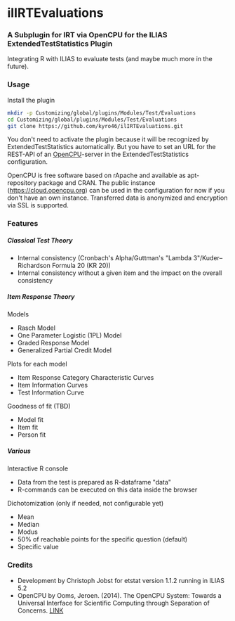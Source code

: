 
# ilIRTEvaluations

### A Subplugin for IRT via OpenCPU for the ILIAS ExtendedTestStatistics Plugin ###

Integrating R  with ILIAS to evaluate tests (and maybe much more in the future).

### Usage ###

Install the plugin

```bash
mkdir -p Customizing/global/plugins/Modules/Test/Evaluations  
cd Customizing/global/plugins/Modules/Test/Evaluations
git clone https://github.com/kyro46/ilIRTEvaluations.git
```

You don't need to activate the plugin because it will be recognized by ExtendedTestStatistics automatically. But you have to set an URL for the REST-API of an [OpenCPU](https://www.opencpu.org/)-server in the ExtendedTestStatistics configuration.

OpenCPU is free software based on rApache and available as apt-repository package and CRAN. The public instance (https://cloud.opencpu.org) can be used in the configuration for now if you don't have an own instance. Transferred data is anonymized and encryption via SSL is supported.

### Features ###

##### Classical Test Theory #####

* Internal consistency (Cronbach's Alpha/Guttman's "Lambda 3"/Kuder–Richardson Formula 20 (KR 20))
* Internal consistency without a given item and the impact on the overall consistency

##### Item Response Theory #####

Models
* Rasch Model
* One Parameter Logistic (1PL) Model 
* Graded Response Model
* Generalized Partial Credit Model

Plots for each model
* Item Response Category Characteristic Curves
* Item Information Curves
* Test Information Curve

Goodness of fit (TBD)
* Model fit
* Item fit
* Person fit

##### Various #####

Interactive R console
* Data from the test is prepared as R-dataframe "data"
* R-commands can be executed on this data inside the browser

Dichotomization (only if needed, not configurable yet)
* Mean
* Median
* Modus
* 50% of reachable points for the specific question (default)
* Specific value

### Credits ###
* Development by Christoph Jobst for etstat version 1.1.2 running in ILIAS 5.2 
* OpenCPU by Ooms, Jeroen. (2014). The OpenCPU System: Towards a Universal Interface for Scientific Computing through Separation of Concerns. [LINK](https://arxiv.org/abs/1406.4806)